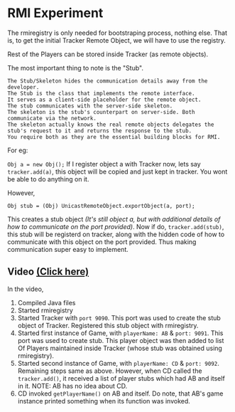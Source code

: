 # RMI Experiment

The rmiregistry is only needed for bootstraping process, nothing else. That is, to get the initial Tracker Remote Object, we will have to use the registry. 

Rest of the Players can be stored inside Tracker (as remote objects).

The most important thing to note is the "Stub". 

```
The Stub/Skeleton hides the communication details away from the developer. 
The Stub is the class that implements the remote interface. 
It serves as a client-side placeholder for the remote object. 
The stub communicates with the server-side skeleton. 
The skeleton is the stub's counterpart on server-side. Both communicate via the network. 
The skeleton actually knows the real remote objects delegates the stub's request to it and returns the response to the stub. 
You require both as they are the essential building blocks for RMI.
```

For eg:

```Obj a = new Obj();```
If I register object a with Tracker now, lets say ```tracker.add(a)```, this object will be copied and just kept in tracker. You wont be able to do anything on it.

However,
```Obj a = new Obj();
Obj stub = (Obj) UnicastRemoteObject.exportObject(a, port);
```
This creates a stub object *(It's still object a, but with additional details of how to communicate on the port provided)*. Now if do, ```tracker.add(stub)```, this stub will be registerd on tracker, along with the hidden code of how to communicate with this object on the port provided. Thus making communication super easy to implement.

## Video [(Click here)](Video/2018-09-18%20at%2023-11-10.mp4)

In the video,
 1. Compiled Java files
 2. Started rmiregistry
 3. Started Tracker with ```port 9090```. This port was used to create the stub object of Tracker. Registered this stub object with rmiregistry.
 4. Started first instance of Game, with ```playerName: AB``` & ```port: 9091```. This port was used to create stub. This player object was then added to list Of Players maintained inside Tracker (whose stub was obtained using rmiregistry).
 5. Started second instance of Game, with ```playerName: CD``` & ```port: 9092```. Remaining steps same as above. However, when CD called the ```tracker.add()```, it received a list of player stubs which had AB and itself in it. 
 NOTE: AB has no idea about CD. 
 6. CD invoked ```getPlayerName()``` on AB and itself. Do note, that AB's game instance printed something when its function was invoked.
